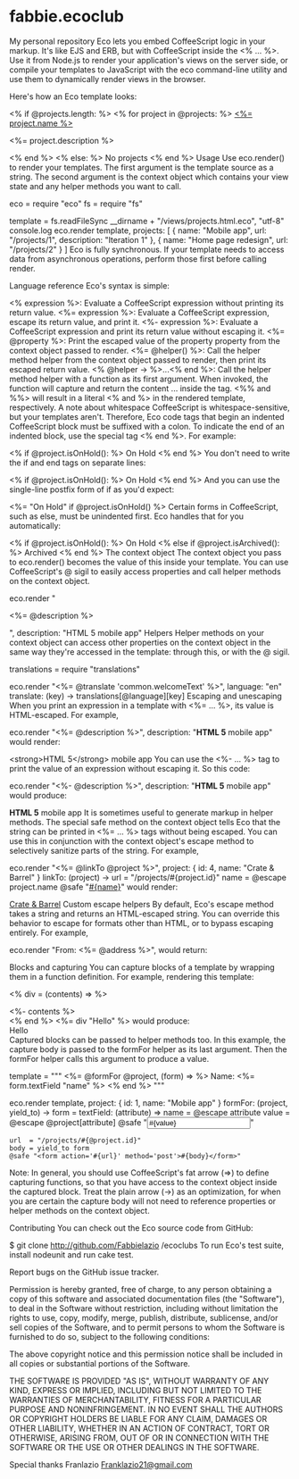 # fabbie.ecoclub
My personal repository
Eco lets you embed CoffeeScript logic in your markup. It's like EJS and ERB, but with CoffeeScript inside the <% ... %>. Use it from Node.js to render your application's views on the server side, or compile your templates to JavaScript with the eco command-line utility and use them to dynamically render views in the browser.

Here's how an Eco template looks:

<% if @projects.length: %>
  <% for project in @projects: %>
    <a href="<%= project.url %>"><%= project.name %></a>
    <p><%= project.description %></p>
  <% end %>
<% else: %>
  No projects
<% end %>
Usage
Use eco.render() to render your templates. The first argument is the template source as a string. The second argument is the context object which contains your view state and any helper methods you want to call.

eco = require "eco"
fs  = require "fs"

template = fs.readFileSync __dirname + "/views/projects.html.eco", "utf-8"
console.log eco.render template, projects: [
  { name: "Mobile app", url: "/projects/1", description: "Iteration 1" },
  { name: "Home page redesign", url: "/projects/2" }
]
Eco is fully synchronous. If your template needs to access data from asynchronous operations, perform those first before calling render.

Language reference
Eco's syntax is simple:

<% expression %>: Evaluate a CoffeeScript expression without printing its return value.
<%= expression %>: Evaluate a CoffeeScript expression, escape its return value, and print it.
<%- expression %>: Evaluate a CoffeeScript expression and print its return value without escaping it.
<%= @property %>: Print the escaped value of the property property from the context object passed to render.
<%= @helper() %>: Call the helper method helper from the context object passed to render, then print its escaped return value.
<% @helper -> %>...<% end %>: Call the helper method helper with a function as its first argument. When invoked, the function will capture and return the content ... inside the tag.
<%% and %%> will result in a literal <% and %> in the rendered template, respectively.
A note about whitespace
CoffeeScript is whitespace-sensitive, but your templates aren't. Therefore, Eco code tags that begin an indented CoffeeScript block must be suffixed with a colon. To indicate the end of an indented block, use the special tag <% end %>. For example:

<% if @project.isOnHold(): %>
  On Hold
<% end %>
You don't need to write the if and end tags on separate lines:

<% if @project.isOnHold(): %> On Hold <% end %>
And you can use the single-line postfix form of if as you'd expect:

<%= "On Hold" if @project.isOnHold() %>
Certain forms in CoffeeScript, such as else, must be unindented first. Eco handles that for you automatically:

<% if @project.isOnHold(): %>
  On Hold
<% else if @project.isArchived(): %>
  Archived
<% end %>
The context object
The context object you pass to eco.render() becomes the value of this inside your template. You can use CoffeeScript's @ sigil to easily access properties and call helper methods on the context object.

eco.render "<p><%= @description %></p>",
  description: "HTML 5 mobile app"
Helpers
Helper methods on your context object can access other properties on the context object in the same way they're accessed in the template: through this, or with the @ sigil.

translations = require "translations"

eco.render "<span><%= @translate 'common.welcomeText' %></span>",
  language:  "en"
  translate: (key) ->
    translations[@language][key]
Escaping and unescaping
When you print an expression in a template with <%= ... %>, its value is HTML-escaped. For example,

eco.render "<%= @description %>",
  description: "<strong>HTML 5</strong> mobile app"
would render:

&lt;strong&gt;HTML 5&lt;/strong&gt; mobile app
You can use the <%- ... %> tag to print the value of an expression without escaping it. So this code:

eco.render "<%- @description %>",
  description: "<strong>HTML 5</strong> mobile app"
would produce:

<strong>HTML 5</strong> mobile app
It is sometimes useful to generate markup in helper methods. The special safe method on the context object tells Eco that the string can be printed in <%= ... %> tags without being escaped. You can use this in conjunction with the context object's escape method to selectively sanitize parts of the string. For example,

eco.render "<%= @linkTo @project %>",
  project: { id: 4, name: "Crate & Barrel" }
  linkTo: (project) ->
    url  = "/projects/#{project.id}"
    name = @escape project.name
    @safe "<a href='#{url}'>#{name}</a>"
would render:

<a href='/projects/4'>Crate &amp; Barrel</a>
Custom escape helpers
By default, Eco's escape method takes a string and returns an HTML-escaped string. You can override this behavior to escape for formats other than HTML, or to bypass escaping entirely. For example,

eco.render "From: <%= @address %>",
would return:

Blocks and capturing
You can capture blocks of a template by wrapping them in a function definition. For example, rendering this template:

<% div = (contents) => %>
   <div><%- contents %></div>
<% end %>
<%= div "Hello" %>
would produce:

<div>Hello</div>
Captured blocks can be passed to helper methods too. In this example, the capture body is passed to the formFor helper as its last argument. Then the formFor helper calls this argument to produce a value.

template = """
  <%= @formFor @project, (form) => %>
    <label>Name:</label>
    <%= form.textField "name" %>
  <% end %>
"""

eco.render template,
  project: { id: 1, name: "Mobile app" }
  formFor: (project, yield_to) ->
    form =
      textField: (attribute) =>
        name  = @escape attribute
        value = @escape @project[attribute]
        @safe "<input type='text' name='#{name}' value='#{value}'>"

    url  = "/projects/#{@project.id}"
    body = yield_to form
    @safe "<form action='#{url}' method='post'>#{body}</form>"
Note: In general, you should use CoffeeScript's fat arrow (=>) to define capturing functions, so that you have access to the context object inside the captured block. Treat the plain arrow (->) as an optimization, for when you are certain the capture body will not need to reference properties or helper methods on the context object.

Contributing
You can check out the Eco source code from GitHub:

$ git clone http://github.com/Fabbielazio /ecoclubs
To run Eco's test suite, install nodeunit and run cake test.

Report bugs on the GitHub issue tracker.

Permission is hereby granted, free of charge, to any person obtaining a copy of this software and associated documentation files (the "Software"), to deal in the Software without restriction, including without limitation the rights to use, copy, modify, merge, publish, distribute, sublicense, and/or sell copies of the Software, and to permit persons to whom the Software is furnished to do so, subject to the following conditions:

The above copyright notice and this permission notice shall be included in all copies or substantial portions of the Software.

THE SOFTWARE IS PROVIDED "AS IS", WITHOUT WARRANTY OF ANY KIND, EXPRESS OR IMPLIED, INCLUDING BUT NOT LIMITED TO THE WARRANTIES OF MERCHANTABILITY, FITNESS FOR A PARTICULAR PURPOSE AND NONINFRINGEMENT. IN NO EVENT SHALL THE AUTHORS OR COPYRIGHT HOLDERS BE LIABLE FOR ANY CLAIM, DAMAGES OR OTHER LIABILITY, WHETHER IN AN ACTION OF CONTRACT, TORT OR OTHERWISE, ARISING FROM, OUT OF OR IN CONNECTION WITH THE SOFTWARE OR THE USE OR OTHER DEALINGS IN THE SOFTWARE.

Special thanks
Franlazio
    Franklazio21@gmail.com 
